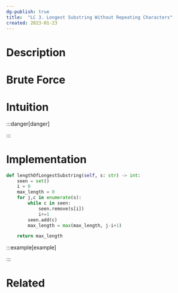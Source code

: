 ```yaml
---
dg-publish: true
title:  "LC 3. Longest Substring Without Repeating Characters"
created: 2023-01-23
---
```



# Description

# Brute Force
# Intuition

:::danger[danger] 


:::

# Implementation
```python
def lengthOfLongestSubstring(self, s: str) -> int:
	seen = set()
	i = 0
	max_length = 0
	for j,c in enumerate(s):
		while c in seen:
			seen.remove(s[i])
			i+=1
		seen.add(c)
		max_length = max(max_length, j-i+1)

	return max_length
```

:::example[example] 


:::


# Related
